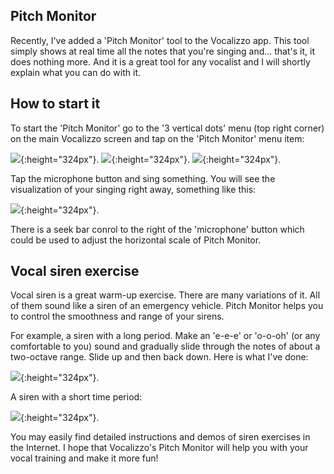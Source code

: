 ## Pitch Monitor

Recently, I've added a 'Pitch Monitor' tool to the Vocalizzo app. This tool simply shows at real time all the notes
that you're singing and... that's it, it does nothing more. And it is a great tool for any vocalist and I will shortly 
explain what you can do with it.

## How to start it
To start the 'Pitch Monitor' go to the '3 vertical dots' menu (top right corner) on the main Vocalizzo screen and
tap on the 'Pitch Monitor' menu item:

![](pitch_monitor/three_dots_menu.jpg){:height="324px"}.
![](pitch_monitor/pitch_monitor_menu_item.jpg){:height="324px"}.
![](pitch_monitor/pitch_monitor_started.jpg){:height="324px"}.

Tap the microphone button and sing something. You will see the visualization of your singing right away, something like this:

![](pitch_monitor/pitch_monitor_some_singing.jpg){:height="324px"}.

There is a seek bar conrol to the right of the 'microphone' button which could be used to adjust the horizontal scale of Pitch Monitor.

## Vocal siren exercise
Vocal siren is a great warm-up exercise. There are many variations of it. All of them sound like a siren of an emergency vehicle. Pitch Monitor helps you to control the smoothness and range of your sirens.

For example, a siren with a long period. Make an 'e-e-e' or 'o-o-oh' (or any comfortable to you) sound and gradually slide through the notes of about a two-octave range. Slide up and then back down. Here is what I've done:

![](pitch_monitor/slide.jpg){:height="324px"}.

A siren with a short time period:

![](pitch_monitor/siren.jpg){:height="324px"}.

You may easily find detailed instructions and demos of siren exercises in the Internet. I hope that
Vocalizzo's Pitch Monitor will help you with your vocal training and make it more fun!
